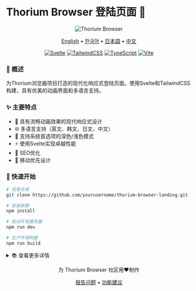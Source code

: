 # Thorium Browser 登陆页面 🚀

<div align="center">
  
![Thorium Browser](https://images.unsplash.com/photo-1517292987719-0369a794ec0f?auto=format&fit=crop&q=80&w=1200)

<p align="center">
  <a href="README.md">English</a> •
  <a href="README.ko.md">한국어</a> •
  <a href="README.ja.md">日本語</a> •
  <a href="README.zh.md">中文</a>
</p>

[![Svelte](https://img.shields.io/badge/Built%20with-Svelte-FF3E00?style=for-the-badge&logo=svelte)](https://svelte.dev)
[![TailwindCSS](https://img.shields.io/badge/Styled%20with-TailwindCSS-38B2AC?style=for-the-badge&logo=tailwind-css)](https://tailwindcss.com)
[![TypeScript](https://img.shields.io/badge/Written%20in-TypeScript-3178C6?style=for-the-badge&logo=typescript)](https://www.typescriptlang.org)
[![Vite](https://img.shields.io/badge/Built%20with-Vite-646CFF?style=for-the-badge&logo=vite)](https://vitejs.dev)

</div>

### 🌟 概述

为Thorium浏览器项目打造的现代化响应式登陆页面。使用Svelte和TailwindCSS构建，具有优美的动画界面和多语言支持。

### ✨ 主要特点

- 🎨 具有流畅动画效果的现代响应式设计
- 🌐 多语言支持（英文、韩文、日文、中文）
- 🌙 支持系统首选项的深色/浅色模式
- ⚡ 使用Svelte实现卓越性能
- 🎯 SEO优化
- 📱 移动优先设计

### 🚀 快速开始

```bash
# 克隆仓库
git clone https://github.com/yourusername/thorium-browser-landing.git

# 安装依赖
npm install

# 启动开发服务器
npm run dev

# 生产环境构建
npm run build
```

<details>
<summary>📚 查看更多详情</summary>

### 🛠 技术栈
- **框架:** Svelte
- **样式:** TailwindCSS
- **图标:** Lucide Icons
- **构建工具:** Vite
- **语言:** TypeScript

### 🤝 贡献
欢迎贡献！请查看我们的[贡献指南](CONTRIBUTING.md)。

### 📝 许可证
MIT许可证 - 详情请见[LICENSE](LICENSE)文件。

</details>

<div align="center">
  
为 Thorium Browser 社区用❤️制作

[报告问题](https://github.com/yourusername/thorium-browser-landing/issues) • [功能建议](https://github.com/yourusername/thorium-browser-landing/issues)

</div>